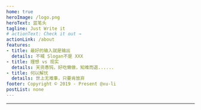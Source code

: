 ```yaml
---
home: true
heroImage: /logo.png
heroText: 蓝笔头
tagline: Just Write it
# actionText: Check it out →
actionLink: /about
features:
- title: 最好的输入就是输出
  details: 不喊 Slogan不是 XXX
- title: 理想 vs 现实
  details: 天资愚钝，好吃懒做，知难而退......
- title: 何以解忧
  details: 世上无难事，只要肯放弃
footer: Copyright © 2019 - Present @xu-li
postList: none
---
```


---
<count-down deadline="2020-09-09"/>
